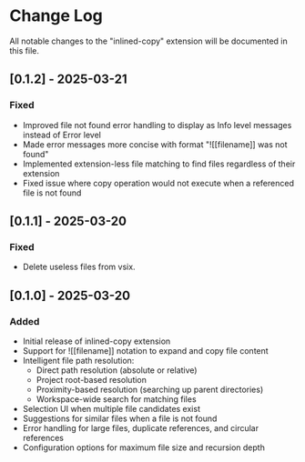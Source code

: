 # Change Log

All notable changes to the "inlined-copy" extension will be documented in this file.


## [0.1.2] - 2025-03-21

### Fixed
- Improved file not found error handling to display as Info level messages instead of Error level
- Made error messages more concise with format "![[filename]] was not found"
- Implemented extension-less file matching to find files regardless of their extension
- Fixed issue where copy operation would not execute when a referenced file is not found
## [0.1.1] - 2025-03-20

### Fixed
 - Delete useless files from vsix.

## [0.1.0] - 2025-03-20

### Added
- Initial release of inlined-copy extension
- Support for ![[filename]] notation to expand and copy file content
- Intelligent file path resolution:
  - Direct path resolution (absolute or relative)
  - Project root-based resolution
  - Proximity-based resolution (searching up parent directories)
  - Workspace-wide search for matching files
- Selection UI when multiple file candidates exist
- Suggestions for similar files when a file is not found
- Error handling for large files, duplicate references, and circular references
- Configuration options for maximum file size and recursion depth

